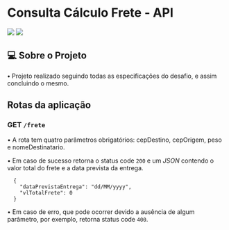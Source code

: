 # Consulta Cálculo Frete - API

![](https://img.shields.io/badge/Java-ED8B00?style=for-the-badge&logo=java&logoColor=white)
![](https://img.shields.io/badge/Spring-6DB33F?style=for-the-badge&logo=spring&logoColor=white)

## 💻 Sobre o Projeto

**•**  Projeto realizado seguindo todas as especificações do desafio, e assim concluindo o mesmo. 

## Rotas da aplicação

### GET `/frete`

• A rota tem quatro parâmetros obrigatórios: cepDestino, cepOrigem, peso e nomeDestinatario.

• Em caso de sucesso retorna o status code `200` e um *JSON* contendo o valor total do frete e a data prevista da entrega.
```
  {
    "dataPrevistaEntrega": "dd/MM/yyyy",
    "vlTotalFrete": 0
  }
```

• Em caso de erro, que pode ocorrer devido a ausência de algum parâmetro, por exemplo, retorna status code `400`.
